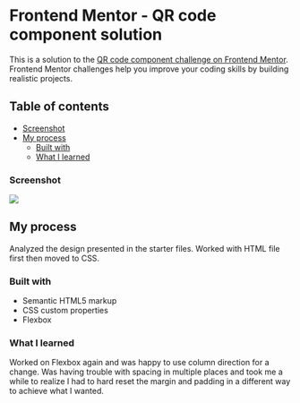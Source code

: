 # Frontend Mentor - QR code component solution

This is a solution to the [QR code component challenge on Frontend Mentor](https://www.frontendmentor.io/challenges/qr-code-component-iux_sIO_H). Frontend Mentor challenges help you improve your coding skills by building realistic projects. 

## Table of contents

  - [Screenshot](#screenshot)
- [My process](#my-process)
  - [Built with](#built-with)
  - [What I learned](#what-i-learned)
 



### Screenshot

![](./screenshot.jpg)



## My process

Analyzed the design presented in the starter files. Worked with HTML file first then moved to CSS.

### Built with

- Semantic HTML5 markup
- CSS custom properties
- Flexbox



### What I learned

Worked on Flexbox again and was happy to use column direction for a change. Was having trouble with spacing in multiple places and took me a while to realize I had to hard reset the margin and padding in a different way to achieve what I wanted. 

